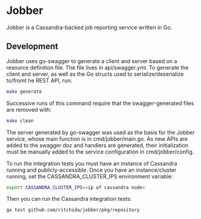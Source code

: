 # Jobber

Jobber is a Cassandra-backed job reporting service written in Go.

## Development

Jobber uses go-swagger to generate a client and server based on a resource definition file.  The file lives in api/swagger.yml.  To generate the client and server, as well as the Go structs used to serialize/deserialize to/fromt he REST API, run:

```bash
make generate
```
Successive runs of this command require that the swagger-generated files are removed with:
```bash
make clean
```
The server generated by go-swagger was used as the basis for the Jobber service, whose main function is in cmd/jobber/main.go.  As new APIs are added to the swagger doc and handlers are generated, their initialization must be manually added to the service configuration in cmd/jobber/config.

To run the integration tests you must have an instance of Cassandra running and publicly-accessible.
Once you have an instance/cluster running, set the CASSANDRA_CLUSTER_IPS environment variable:
```bash
export CASSANDRA_CLUSTER_IPS=<ip of cassandra node>
```
Then you can run the Cassandra integration tests:
```bash
go test github.com/ritchida/jobber/pkg/repository
```

